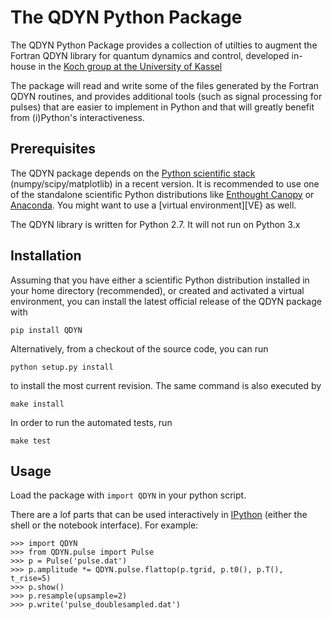 # The QDYN Python Package

The QDYN Python Package provides a collection of utilties to augment the Fortran
QDYN library for quantum dynamics and control, developed in-house in the 
[Koch group at the University of Kassel][AGKOCH]

The package will read and write some of the files generated
by the Fortran QDYN routines, and provides additional tools (such as signal
processing for pulses) that are easier to implement in Python and that will
greatly benefit from (i)Python's interactiveness.


## Prerequisites ##

The QDYN package depends on the [Python scientific stack](Scipy)
(numpy/scipy/matplotlib) in a recent version. It is recommended to use one of
the standalone scientific Python distributions like [Enthought Canopy][EPD] 
or [Anaconda][Anaconda]. You might want to use a [virtual environment][VE} as
well.

The QDYN library is written for Python 2.7. It will not run on Python 3.x


## Installation ##

Assuming that you have either a scientific Python distribution installed in your
home directory (recommended), or created and activated a virtual environment,
you can install the latest official release of the QDYN package with

    pip install QDYN

Alternatively, from a checkout of the source code, you can run

    python setup.py install

to install the most current revision. The same command is also executed by

    make install

In order to run the automated tests, run

    make test

## Usage ##

Load the package with `import QDYN` in your python script.

There are a lof parts that can be used interactively in
[IPython](IPython) (either the shell or the notebook interface).
For example:

    >>> import QDYN
    >>> from QDYN.pulse import Pulse
    >>> p = Pulse('pulse.dat')
    >>> p.amplitude *= QDYN.pulse.flattop(p.tgrid, p.t0(), p.T(), t_rise=5)
    >>> p.show()
    >>> p.resample(upsample=2)
    >>> p.write('pulse_doublesampled.dat')


[AGKOCH]: http://www.uni-kassel.de/fb10/en/institutes/physics/research-groups/quantum-dynamics-and-control/homepage.html
[VE]: http://bitbucket.org/ianb/virtualenv/raw/tip/virtualenv.py
[EPD]: https://www.enthought.com/products/canopy/
[Scipy]: http://www.scipy.org
[IPython]: http://ipython.org
[Anaconda]: https://store.continuum.io/cshop/anaconda/
